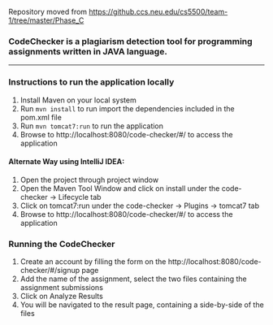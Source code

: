 
Repository moved from https://github.ccs.neu.edu/cs5500/team-1/tree/master/Phase_C

### CodeChecker is a plagiarism detection tool for programming assignments written in JAVA language.

---

### Instructions to run the application locally

1. Install Maven on your local system
2. Run `mvn install` to run import the dependencies included in the pom.xml file
3. Run `mvn tomcat7:run` to run the application
4. Browse to http://localhost:8080/code-checker/#/ to access the application


#### Alternate Way using IntelliJ IDEA:

1. Open the project through project window
2. Open the Maven Tool Window and click on install under the code-checker -> Lifecycle tab
3. Click on tomcat7:run under the code-checker -> Plugins -> tomcat7 tab
4. Browse to http://localhost:8080/code-checker/#/ to access the application

### Running the CodeChecker

1. Create an account by filling the form on the http://localhost:8080/code-checker/#/signup page
2. Add the name of the assignment, select the two files containing the assignment submissions
3. Click on Analyze Results
4. You will be navigated to the result page, containing a side-by-side of the files
